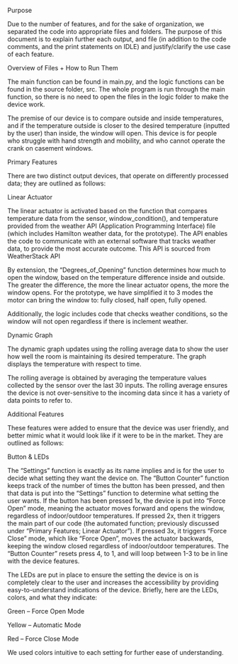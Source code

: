 Purpose 

Due to the number of features, and for the sake of organization, we separated the code into appropriate files and folders. The purpose of this document is to explain further each output, and file (in addition to the code comments, and the print statements on IDLE) and justify/clarify the use case of each feature.  

Overview of Files + How to Run Them  

The main function can be found in main.py, and the logic functions can be found in the source folder, src. The whole program is run through the main function, so there is no need to open the files in the logic folder to make the device work.  

The premise of our device is to compare outside and inside temperatures, and if the temperature outside is closer to the desired temperature (inputted by the user) than inside, the window will open. 
This device is for people who struggle with hand strength and mobility, and who cannot operate the crank on casement windows.  

Primary Features  

There are two distinct output devices, that operate on differently processed data; they are outlined as follows:  

Linear Actuator   

The linear actuator is activated based on the function that compares temperature data from the sensor, window_condition(), and temperature provided from the weather API (Application Programming Interface) file (which includes Hamilton weather data, for the prototype). The API enables the code to communicate with an external software that tracks weather data, to provide the most accurate outcome. This API is sourced from WeatherStack API  

By extension, the “Degrees_of_Opening” function determines how much to open the window, based on the temperature difference inside and outside. The greater the difference, the more the linear actuator opens, the more the window opens. For the prototype, we have simplified it to 3 modes the motor can bring the window to: fully closed, half open, fully opened.  

Additionally, the logic includes code that checks weather conditions, so the window will not open regardless if there is inclement weather.  

Dynamic Graph  

The dynamic graph updates using the rolling average data to show the user how well the room is maintaining its desired temperature. The graph displays the temperature with respect to time.  

The rolling average is obtained by averaging the temperature values collected by the sensor over the last 30 inputs. The rolling average ensures the device is not over-sensitive to the incoming data since it has a variety of data points to refer to.  

Additional Features 

These features were added to ensure that the device was user friendly, and better mimic what it would look like if it were to be in the market. They are outlined as follows:  

Button & LEDs  

The “Settings” function is exactly as its name implies and is for the user to decide what setting they want the device on. The “Button Counter” function keeps track of the number of times the button has been pressed, and then that data is put into the “Settings” function to determine what setting the user wants. 
If the button has been pressed 1x, the device is put into “Force Open” mode, meaning the actuator moves forward and opens the window, regardless of indoor/outdoor temperatures. If pressed 2x, then it triggers the main part of our code (the automated function; previously discussed under “Primary Features; Linear Actuator”). 
If pressed 3x, it triggers “Force Close” mode, which like “Force Open”, moves the actuator backwards, keeping the window closed regardless of indoor/outdoor temperatures. The “Button Counter” resets press 4, to 1, and will loop between 1-3 to be in line with the device features.  

The LEDs are put in place to ensure the setting the device is on is completely clear to the user and increases the accessibility by providing easy-to-understand indications of the device. Briefly, here are the LEDs, colors, and what they indicate:  

Green – Force Open Mode 

Yellow – Automatic Mode 

Red – Force Close Mode  

We used colors intuitive to each setting for further ease of understanding.  

 
